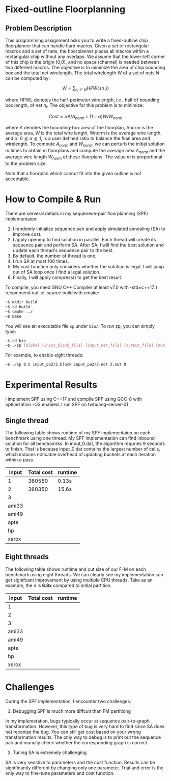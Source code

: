 # Fixed-outline Floorplanning


## Problem Description

This programming assignment asks you to write a fixed-outline chip floorplanner that can handle hard macros. Given a set of rectangular macros and a set of nets, the floorplanner places all macros within a rectangular chip without any overlaps. We assume that the lower-left corner of this chip is the origin (0,0), and no space (channel) is needed between two different macros. The objective is to minimize the area of chip bounding box and the total net wirelength. The total wirelength $W$ of a set of nets $N$ can be computed by:

$$
W = \sum_{n_i \in N} HPWL(n\_i)
$$

where HPWL denotes the half-perimeter wirelength, i.e., half of bounding box length, of net $n_i$. The objective for this problem is to minimize:

$$
Cost = \alpha A/A_{norm} + (1 - \alpha) W/W_{norm}
$$

where $A$ denotes the bounding-box area of the floorplan, Anorm is the average area, $W$ is the total wire length, Wnorm is the average wire length, and $\alpha$, $0 ≦ \alpha ≦ 1$, is a user defined ratio to balance the final area and wirelength. To compute $A_{norm}$ and $W_{norm}$, we can perturb the initial solution $m$ times to obtain $m$ floorplans and compute the average area $A_{norm}$ and the average wire length $W_{norm}$ of these floorplans. The value $m$ is proportional to the problem size. 

Note that a floorplan which cannot fit into the given outline is not acceptable.

# How to Compile & Run

There are serveral details in my sequenece-pair floorplanning (SPF) implementaion:
 

1. I randomly initialize sequence pair and apply simulated annealing (SA) to improve cost.
3. I apply openmp to find solution in parallel. 
Each thread will create its sequence pair and perform SA. 
After SA, I will find the best solution and update each thread's sequence pair to the best.
2. By default, the number of thread is one.
4. I run SA at most 100 times.
5. My cost function only considers whether the solution is legal.
I will jump out of SA loop once I find a legal solution.
6. Finally, I will apply compress() to get the best result.

To compile, you need GNU C++ Compiler at least v7.0 with -std=c++17. I recommend out-of-source build with cmake:

```bash
~$ mkdir build
~$ cd build
~$ cmake ../
~$ make
```

You will see an executable file `sp` under `bin/`.
To run sp, you can simply type:

```bash
~$ cd bin
~$ ./sp [alpha] [input_block_file] [input_net_file] [output_file] [num_threads=1]
```

For example, to enable eight threads:

```bash
~$ ./sp 0.5 input_pa2/2.block input_pa2/2.net 2.out 8
```

# Experimental Results
I implement SPF using C++17 and compile SPF using GCC-8 with optimization -O3 enabled. I run SPF on twhuang-server-01

##  Single thread
The following table shows runtime of my SPF implementaion on each benchmark using one thread. My SPF implementation can find inbound solution for all benchamrks. In input_0.dat, the algorithm requries 9 seconds to finish. That is because input_0.dat contains the largest number of cells, which induces noticable overhead of updating buckets at each iteration within a pass.


| Input       | Total cost | runtime |
|-------------|------------|---------|
| 1           | 360550     | 0.13s |
| 2           | 360350     | 15.6s |
| 3           | 
| ami33       |
| ami49       |
| apte        |
| hp          |
| xerox       |


##  Eight threads
The following table shows runtime and cut size of our F-M on each benchmark using eight threads. We can clearly see my implementation can get signifcant improvement by using multiple CPU threads. Take as an example, the n is **6.8x** compared to initial partition.


| Input       | Total cost | runtime |
|-------------|------------|---------|
| 1           |
| 2           |
| 3           |
| ami33       |
| ami49       |
| apte        |
| hp          |
| xerox       |


# Challenges
During the SPF implementation, I encounter two challenges:

 1.  Debugging SPF is much more diffcult than FM partitiong
 
 In my implemetation, bugs typically occur at sequence pair-to-graph transformation. However, this type of bug is very hard to find since SA does not reconize the bug. You can still get cost based on your wrong transformation results. The only way to debug is to print out the sequence pair and manully check whether the corresponding graph is correct.
 
 2.  Tuning SA is extremely challenging

SA is very senstive to parameters and the cost function.
Results can be significantly different by changing only one parameter. 
Trial and error is the only way to fine-tune parameters and cost function.
 

 


